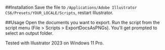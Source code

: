 ##Installation
Save the file to `/Applications/Adobe Illustrator CS6/Presets/YOUR_LOCALE/Scripts`, restart Illustrator.

##Usage
Open the documents you want to export.
Run the script from the script menu (File > Scripts > ExportDocsAsPNGs).
You'll get prompted to select an output folder.

Tested with Illustrator 2023 on Windows 11 Pro.
